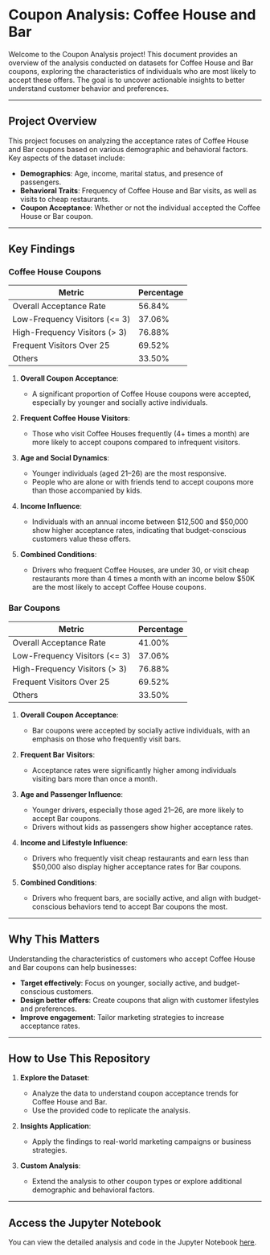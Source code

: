 
# Coupon Analysis: Coffee House and Bar

Welcome to the Coupon Analysis project! This document provides an overview of the analysis conducted on datasets for Coffee House and Bar coupons, exploring the characteristics of individuals who are most likely to accept these offers. The goal is to uncover actionable insights to better understand customer behavior and preferences.

---

## Project Overview

This project focuses on analyzing the acceptance rates of Coffee House and Bar coupons based on various demographic and behavioral factors. Key aspects of the dataset include:

- **Demographics**: Age, income, marital status, and presence of passengers.
- **Behavioral Traits**: Frequency of Coffee House and Bar visits, as well as visits to cheap restaurants.
- **Coupon Acceptance**: Whether or not the individual accepted the Coffee House or Bar coupon.

---

## Key Findings

### Coffee House Coupons

| Metric                          | Percentage  |
|--------------------------------|-------------|
| Overall Acceptance Rate        | 56.84%      |
| Low-Frequency Visitors (\<= 3) | 37.06%      |
| High-Frequency Visitors (> 3)  | 76.88%      |
| Frequent Visitors Over 25      | 69.52%      |
| Others                         | 33.50%      |

1. **Overall Coupon Acceptance**:

   - A significant proportion of Coffee House coupons were accepted, especially by younger and socially active individuals.

2. **Frequent Coffee House Visitors**:

   - Those who visit Coffee Houses frequently (4+ times a month) are more likely to accept coupons compared to infrequent visitors.

3. **Age and Social Dynamics**:

   - Younger individuals (aged 21–26) are the most responsive.
   - People who are alone or with friends tend to accept coupons more than those accompanied by kids.

4. **Income Influence**:

   - Individuals with an annual income between \$12,500 and \$50,000 show higher acceptance rates, indicating that budget-conscious customers value these offers.

5. **Combined Conditions**:

   - Drivers who frequent Coffee Houses, are under 30, or visit cheap restaurants more than 4 times a month with an income below \$50K are the most likely to accept Coffee House coupons.

### Bar Coupons

| Metric                          | Percentage  |
|--------------------------------|-------------|
| Overall Acceptance Rate        | 41.00%      |
| Low-Frequency Visitors (\<= 3) | 37.06%      |
| High-Frequency Visitors (> 3)  | 76.88%      |
| Frequent Visitors Over 25      | 69.52%      |
| Others                         | 33.50%      |

1. **Overall Coupon Acceptance**:

   - Bar coupons were accepted by socially active individuals, with an emphasis on those who frequently visit bars.

2. **Frequent Bar Visitors**:

   - Acceptance rates were significantly higher among individuals visiting bars more than once a month.

3. **Age and Passenger Influence**:

   - Younger drivers, especially those aged 21–26, are more likely to accept Bar coupons.
   - Drivers without kids as passengers show higher acceptance rates.

4. **Income and Lifestyle Influence**:

   - Drivers who frequently visit cheap restaurants and earn less than \$50,000 also display higher acceptance rates for Bar coupons.

5. **Combined Conditions**:

   - Drivers who frequent bars, are socially active, and align with budget-conscious behaviors tend to accept Bar coupons the most.

---

## Why This Matters

Understanding the characteristics of customers who accept Coffee House and Bar coupons can help businesses:

- **Target effectively**: Focus on younger, socially active, and budget-conscious customers.
- **Design better offers**: Create coupons that align with customer lifestyles and preferences.
- **Improve engagement**: Tailor marketing strategies to increase acceptance rates.

---

## How to Use This Repository

1. **Explore the Dataset**:

   - Analyze the data to understand coupon acceptance trends for Coffee House and Bar.
   - Use the provided code to replicate the analysis.

2. **Insights Application**:

   - Apply the findings to real-world marketing campaigns or business strategies.

3. **Custom Analysis**:

   - Extend the analysis to other coupon types or explore additional demographic and behavioral factors.

---

## Access the Jupyter Notebook

You can view the detailed analysis and code in the Jupyter Notebook [here](<insert-link-to-your-notebook>).

